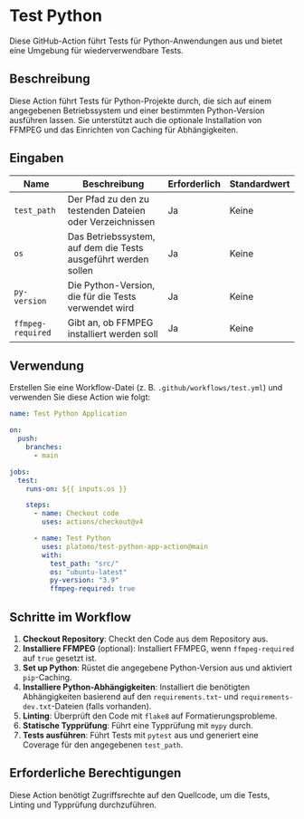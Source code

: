 
# Test Python

Diese GitHub-Action führt Tests für Python-Anwendungen aus und bietet eine Umgebung für wiederverwendbare Tests.

## Beschreibung

Diese Action führt Tests für Python-Projekte durch, die sich auf einem angegebenen Betriebssystem und einer bestimmten Python-Version ausführen lassen. Sie unterstützt auch die optionale Installation von FFMPEG und das Einrichten von Caching für Abhängigkeiten.

## Eingaben

| Name              | Beschreibung                                        | Erforderlich | Standardwert |
|-------------------|-----------------------------------------------------|--------------|--------------|
| `test_path`       | Der Pfad zu den zu testenden Dateien oder Verzeichnissen | Ja           | Keine        |
| `os`              | Das Betriebssystem, auf dem die Tests ausgeführt werden sollen | Ja           | Keine        |
| `py-version`      | Die Python-Version, die für die Tests verwendet wird | Ja           | Keine        |
| `ffmpeg-required` | Gibt an, ob FFMPEG installiert werden soll           | Ja           | Keine        |

## Verwendung

Erstellen Sie eine Workflow-Datei (z. B. `.github/workflows/test.yml`) und verwenden Sie diese Action wie folgt:

```yaml
name: Test Python Application

on:
  push:
    branches:
      - main

jobs:
  test:
    runs-on: ${{ inputs.os }}

    steps:
      - name: Checkout code
        uses: actions/checkout@v4

      - name: Test Python
        uses: platomo/test-python-app-action@main
        with:
          test_path: "src/"
          os: "ubuntu-latest"
          py-version: "3.9"
          ffmpeg-required: true
```

## Schritte im Workflow

1. **Checkout Repository**: Checkt den Code aus dem Repository aus.
2. **Installiere FFMPEG** (optional): Installiert FFMPEG, wenn `ffmpeg-required` auf `true` gesetzt ist.
3. **Set up Python**: Rüstet die angegebene Python-Version aus und aktiviert `pip`-Caching.
4. **Installiere Python-Abhängigkeiten**: Installiert die benötigten Abhängigkeiten basierend auf den `requirements.txt`- und `requirements-dev.txt`-Dateien (falls vorhanden).
5. **Linting**: Überprüft den Code mit `flake8` auf Formatierungsprobleme.
6. **Statische Typprüfung**: Führt eine Typprüfung mit `mypy` durch.
7. **Tests ausführen**: Führt Tests mit `pytest` aus und generiert eine Coverage für den angegebenen `test_path`.

## Erforderliche Berechtigungen

Diese Action benötigt Zugriffsrechte auf den Quellcode, um die Tests, Linting und Typprüfung durchzuführen.
